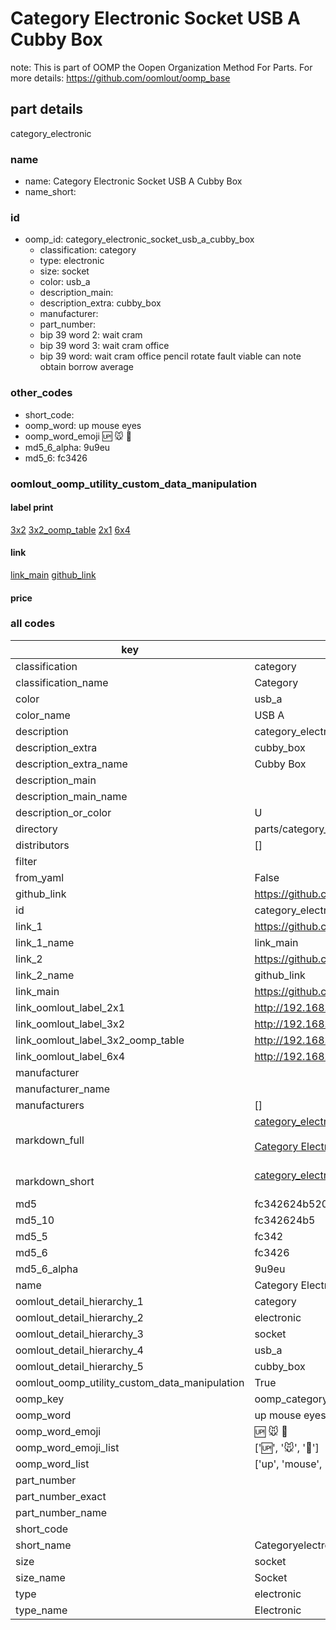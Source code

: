 # Category Electronic Socket USB A Cubby Box  

note: This is part of OOMP the Oopen Organization Method For Parts. For more details: https://github.com/oomlout/oomp_base

##  part details



category_electronic

### name
* name: Category Electronic Socket USB A Cubby Box
* name_short: 
### id
* oomp_id: category_electronic_socket_usb_a_cubby_box
  * classification: category
  * type: electronic
  * size: socket
  * color: usb_a
  * description_main: 
  * description_extra: cubby_box
  * manufacturer: 
  * part_number: 
  * bip 39 word 2: wait cram
  * bip 39 word 3: wait cram office
  * bip 39 word: wait cram office pencil rotate fault viable can note obtain borrow average

### other_codes
* short_code: 
* oomp_word: up mouse eyes
* oomp_word_emoji :up: :mouse: :eyes:
* md5_6_alpha: 9u9eu
* md5_6: fc3426






### oomlout_oomp_utility_custom_data_manipulation
#### label print
[3x2](http://192.168.1.245:1112/?label=oomp%209u9eu)
[3x2_oomp_table](http://192.168.1.107:1112/?label=oomp%209u9eu)
[2x1](http://192.168.1.242:1112/?label=oomp%209u9eu)
[6x4](http://192.168.1.55:1112/?label=oomp%209u9eu)    

#### link

[link_main](https://github.com/oomlout/oomlout_oomp_current_version_messy/tree/main/parts/category_electronic_socket_usb_a_cubby_box) [github_link](https://github.com/oomlout/oomlout_oomp_part_src/tree/main/parts/category_electronic_socket_usb_a_cubby_box)                             

#### price







### all codes 
| key | value |  
| --- | --- |  
| classification | category |  
| classification_name | Category |  
| color | usb_a |  
| color_name | USB A |  
| description | category_electronic |  
| description_extra | cubby_box |  
| description_extra_name | Cubby Box |  
| description_main |  |  
| description_main_name |  |  
| description_or_color | U  |  
| directory | parts/category_electronic_socket_usb_a_cubby_box |  
| distributors | [] |  
| filter |  |  
| from_yaml | False |  
| github_link | https://github.com/oomlout/oomlout_oomp_part_src/tree/main/parts/category_electronic_socket_usb_a_cubby_box |  
| id | category_electronic_socket_usb_a_cubby_box |  
| link_1 | https://github.com/oomlout/oomlout_oomp_current_version_messy/tree/main/parts/category_electronic_socket_usb_a_cubby_box |  
| link_1_name | link_main |  
| link_2 | https://github.com/oomlout/oomlout_oomp_part_src/tree/main/parts/category_electronic_socket_usb_a_cubby_box |  
| link_2_name | github_link |  
| link_main | https://github.com/oomlout/oomlout_oomp_current_version_messy/tree/main/parts/category_electronic_socket_usb_a_cubby_box |  
| link_oomlout_label_2x1 | http://192.168.1.242:1112/?label=oomp%209u9eu |  
| link_oomlout_label_3x2 | http://192.168.1.245:1112/?label=oomp%209u9eu |  
| link_oomlout_label_3x2_oomp_table | http://192.168.1.107:1112/?label=oomp%209u9eu |  
| link_oomlout_label_6x4 | http://192.168.1.55:1112/?label=oomp%209u9eu |  
| manufacturer |  |  
| manufacturer_name |  |  
| manufacturers | [] |  
| markdown_full | [category_electronic_socket_usb_a_cubby_box](https://github.com/oomlout/oomlout_oomp_current_version_messy/tree/main/parts/category_electronic_socket_usb_a_cubby_box)<br>[](https://github.com/oomlout/oomlout_oomp_current_version_messy/tree/main/parts/category_electronic_socket_usb_a_cubby_box)<br>[Category Electronic Socket Usb A Cubby Box](https://github.com/oomlout/oomlout_oomp_current_version_messy/tree/main/parts/category_electronic_socket_usb_a_cubby_box)<br><br> |  
| markdown_short | [category_electronic_socket_usb_a_cubby_box](https://github.com/oomlout/oomlout_oomp_current_version_messy/tree/main/parts/category_electronic_socket_usb_a_cubby_box)<br><br> |  
| md5 | fc342624b520fe694fde1a2b330c8fb3 |  
| md5_10 | fc342624b5 |  
| md5_5 | fc342 |  
| md5_6 | fc3426 |  
| md5_6_alpha | 9u9eu |  
| name | Category Electronic Socket USB A Cubby Box |  
| oomlout_detail_hierarchy_1 | category |  
| oomlout_detail_hierarchy_2 | electronic |  
| oomlout_detail_hierarchy_3 | socket |  
| oomlout_detail_hierarchy_4 | usb_a |  
| oomlout_detail_hierarchy_5 | cubby_box |  
| oomlout_oomp_utility_custom_data_manipulation | True |  
| oomp_key | oomp_category_electronic_socket_usb_a_cubby_box |  
| oomp_word | up mouse eyes |  
| oomp_word_emoji | :up: :mouse: :eyes: |  
| oomp_word_emoji_list | [':up:', ':mouse:', ':eyes:'] |  
| oomp_word_list | ['up', 'mouse', 'eyes'] |  
| part_number |  |  
| part_number_exact |  |  
| part_number_name |  |  
| short_code |  |  
| short_name | Categoryelectronic |  
| size | socket |  
| size_name | Socket |  
| type | electronic |  
| type_name | Electronic |  
